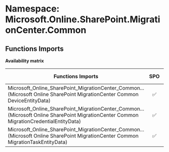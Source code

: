 # Namespace: Microsoft.Online.SharePoint.MigrationCenter.Common

## Functions Imports

**Availability matrix**

Functions Imports | SPO | SP 2019 | SP 2016 | SP 2013
----------|:---:|:-------:|:-------:|:-------
<span title="Microsoft_Online_SharePoint_MigrationCenter_Common_DeviceEntityData">Microsoft_Online_SharePoint_MigrationCenter_Common...</span> (Microsoft Online SharePoint MigrationCenter Common DeviceEntityData) | ✅ | ❌ | ❌ | ❌
<span title="Microsoft_Online_SharePoint_MigrationCenter_Common_MigrationCredentialEntityData">Microsoft_Online_SharePoint_MigrationCenter_Common...</span> (Microsoft Online SharePoint MigrationCenter Common MigrationCredentialEntityData) | ✅ | ❌ | ❌ | ❌
<span title="Microsoft_Online_SharePoint_MigrationCenter_Common_MigrationTaskEntityData">Microsoft_Online_SharePoint_MigrationCenter_Common...</span> (Microsoft Online SharePoint MigrationCenter Common MigrationTaskEntityData) | ✅ | ❌ | ❌ | ❌
